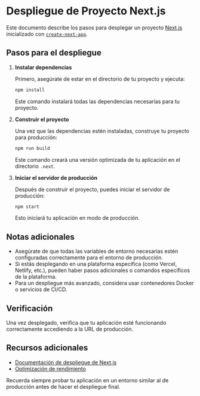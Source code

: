 # Despliegue de Proyecto Next.js

Este documento describe los pasos para desplegar un proyecto [Next.js](https://nextjs.org) inicializado con [`create-next-app`](https://nextjs.org/docs/app/api-reference/cli/create-next-app).

## Pasos para el despliegue

1. **Instalar dependencias**

   Primero, asegúrate de estar en el directorio de tu proyecto y ejecuta:

   ```bash
   npm install
   ```

   Este comando instalará todas las dependencias necesarias para tu proyecto.

2. **Construir el proyecto**

   Una vez que las dependencias estén instaladas, construye tu proyecto para producción:

   ```bash
   npm run build
   ```

   Este comando creará una versión optimizada de tu aplicación en el directorio `.next`.

3. **Iniciar el servidor de producción**

   Después de construir el proyecto, puedes iniciar el servidor de producción:

   ```bash
   npm start
   ```

   Esto iniciará tu aplicación en modo de producción.

## Notas adicionales

- Asegúrate de que todas las variables de entorno necesarias estén configuradas correctamente para el entorno de producción.
- Si estás desplegando en una plataforma específica (como Vercel, Netlify, etc.), pueden haber pasos adicionales o comandos específicos de la plataforma.
- Para un despliegue más avanzado, considera usar contenedores Docker o servicios de CI/CD.

## Verificación

Una vez desplegado, verifica que tu aplicación esté funcionando correctamente accediendo a la URL de producción.

## Recursos adicionales

- [Documentación de despliegue de Next.js](https://nextjs.org/docs/app/building-your-application/deploying)
- [Optimización de rendimiento](https://nextjs.org/docs/app/building-your-application/optimizing)

Recuerda siempre probar tu aplicación en un entorno similar al de producción antes de hacer el despliegue final.
